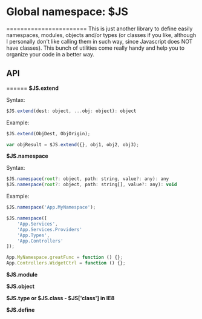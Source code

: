# Global namespace: $JS
=======================
This is just another library to define easily namespaces, modules, objects and/or types (or classes if you like, although I personally don't like calling them in such way, since Javascript does NOT have classes). This bunch of utilities come really handy and help you to organize your code in a better way.

## API
======
**$JS.extend**

Syntax:
```javascript
$JS.extend(dest: object, ...obj: object): object
```

Example:
```javascript
$JS.extend(ObjDest, ObjOrigin);

var objResult = $JS.extend({}, obj1, obj2, obj3);
```

**$JS.namespace**

Syntax:
```javascript
$JS.namespace(root?: object, path: string, value?: any): any
$JS.namespace(root?: object, path: string[], value?: any): void
```

Example:
```javascript
$JS.namespace('App.MyNamespace');

$JS.namespace([
	'App.Services',
	'App.Services.Providers'
	'App.Types',
	'App.Controllers'
]);

App.MyNamespace.greatFunc = function () {};
App.Controllers.WidgetCtrl = function () {};
```

**$JS.module**


**$JS.object**


**$JS.type or $JS.class - $JS['class'] in IE8**


**$JS.define**